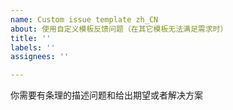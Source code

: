 ```yaml
---
name: Custom issue template zh_CN
about: 使用自定义模板反馈问题（在其它模板无法满足需求时）
title: ''
labels: ''
assignees: ''

---
```


你需要有条理的描述问题和给出期望或者解决方案
